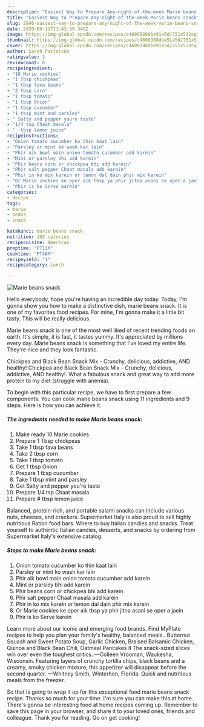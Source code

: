 ```yaml
---
description: "Easiest Way to Prepare Any-night-of-the-week Marie beans snack"
title: "Easiest Way to Prepare Any-night-of-the-week Marie beans snack"
slug: 2846-easiest-way-to-prepare-any-night-of-the-week-marie-beans-snack
date: 2020-09-11T21:43:39.345Z
image: https://img-global.cpcdn.com/recipes/c4609388dbe91a5d/751x532cq70/marie-beans-snack-recipe-main-photo.jpg
thumbnail: https://img-global.cpcdn.com/recipes/c4609388dbe91a5d/751x532cq70/marie-beans-snack-recipe-main-photo.jpg
cover: https://img-global.cpcdn.com/recipes/c4609388dbe91a5d/751x532cq70/marie-beans-snack-recipe-main-photo.jpg
author: Sarah Patterson
ratingvalue: 3
reviewcount: 6
recipeingredient:
- "10 Marie cookies"
- "1 Tbsp chickpeas"
- "1 tbsp fava beans"
- "2 tbsp corn"
- "1 tbsp tomato"
- "1 tbsp Onion"
- "1 tbsp cucumber"
- "1 tbsp mint and parsley"
- " Salty and pepper youre taste"
- "1/4 tsp Chaat masala"
- "  tbsp lemon juice"
recipeinstructions:
- "Onion tomato cucumber ko thin kaat lain"
- "Parsley or mint ko wash kar lain"
- "Phir aik bowl main onion tomato cucumber add karein"
- "Mint or parsley bhi add karein"
- "Phir beans corn or chickpea bhi add karein"
- "Phir salt pepper Chaat masala add karein"
- "Phir in ko mix karein or lemon dal dain phir mix karein"
- "Or Marie cookies ke oper aik tbsp ya phir jitna asani se oper a jaein"
- "Phir is ko Serve karein"
categories:
- Recipe
tags:
- marie
- beans
- snack

katakunci: marie beans snack 
nutrition: 193 calories
recipecuisine: American
preptime: "PT11M"
cooktime: "PT46M"
recipeyield: "1"
recipecategory: Lunch

---
```



![Marie beans snack](https://img-global.cpcdn.com/recipes/c4609388dbe91a5d/751x532cq70/marie-beans-snack-recipe-main-photo.jpg)

Hello everybody, hope you're having an incredible day today. Today, I'm gonna show you how to make a distinctive dish, marie beans snack. It is one of my favorites food recipes. For mine, I'm gonna make it a little bit tasty. This will be really delicious.

Marie beans snack is one of the most well liked of recent trending foods on earth. It's simple, it is fast, it tastes yummy. It's appreciated by millions every day. Marie beans snack is something that I've loved my entire life. They're nice and they look fantastic.

Chickpea and Black Bean Snack Mix - Crunchy, delicious, addictive, AND healthy! Chickpea and Black Bean Snack Mix - Crunchy, delicious, addictive, AND healthy!. What a fabulous snack and great way to add more protein to my diet (struggle with anemia).


To begin with this particular recipe, we have to first prepare a few components. You can cook marie beans snack using 11 ingredients and 9 steps. Here is how you can achieve it.

<!--inarticleads1-->

##### The ingredients needed to make Marie beans snack:

1. Make ready 10 Marie cookies
1. Prepare 1 Tbsp chickpeas
1. Take 1 tbsp fava beans
1. Take 2 tbsp corn
1. Take 1 tbsp tomato
1. Get 1 tbsp Onion
1. Prepare 1 tbsp cucumber
1. Take 1 tbsp mint and parsley
1. Get  Salty and pepper you&#39;re taste
1. Prepare 1/4 tsp Chaat masala
1. Prepare  # tbsp lemon juice


Balanced, protein-rich, and portable salami snacks can include various nuts, cheeses, and crackers. Supermarket Italy is also proud to sell highly nutritious Ration food bars. Where to buy Italian candies and snacks. Treat yourself to authentic Italian candies, desserts, and snacks by ordering from Supermarket Italy&#39;s extensive catalog. 

<!--inarticleads2-->

##### Steps to make Marie beans snack:

1. Onion tomato cucumber ko thin kaat lain
1. Parsley or mint ko wash kar lain
1. Phir aik bowl main onion tomato cucumber add karein
1. Mint or parsley bhi add karein
1. Phir beans corn or chickpea bhi add karein
1. Phir salt pepper Chaat masala add karein
1. Phir in ko mix karein or lemon dal dain phir mix karein
1. Or Marie cookies ke oper aik tbsp ya phir jitna asani se oper a jaein
1. Phir is ko Serve karein


Learn more about our iconic and emerging food brands. Find MyPlate recipes to help you plan your family&#39;s healthy, balanced meals.. Butternut Squash and Sweet Potato Soup, Garlic Chicken, Braised Balsamic Chicken, Quinoa and Black Bean Chili, Oatmeal Pancakes II The snack-sized slices win over even the toughest critics. —Colleen Vrooman, Waukesha, Wisconsin. Featuring layers of crunchy tortilla chips, black beans and a creamy, smoky chicken mixture, this appetizer will disappear before the second quarter. —Whitney Smith, Winterhen, Florida. Quick and nutritious meals from the freezer. 

So that is going to wrap it up for this exceptional food marie beans snack recipe. Thanks so much for your time. I'm sure you can make this at home. There's gonna be interesting food at home recipes coming up. Remember to save this page in your browser, and share it to your loved ones, friends and colleague. Thank you for reading. Go on get cooking!

